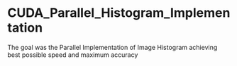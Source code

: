 # CUDA_Parallel_Histogram_Implementation
The goal was the Parallel Implementation of Image Histogram achieving best possible speed and maximum accuracy
